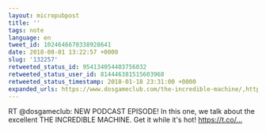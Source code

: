 ```yaml
---
layout: micropubpost
title: ''
tags: note
language: en
tweet_id: 1024646670338928641
date: 2018-08-01 13:22:57 +0000
slug: '132257'
retweeted_status_id: 954134054403756032
retweeted_status_user_id: 814446381515603968
retweeted_status_timestamp: 2018-01-18 23:31:00 +0000
expanded_urls: https://www.dosgameclub.com/the-incredible-machine/,https://twitter.com/dosgameclub/status/954134054403756037/photo/1
---
```

RT @dosgameclub: NEW PODCAST EPISODE! In this one, we talk about the excellent THE INCREDIBLE MACHINE. Get it while it's hot! https://t.co/…
